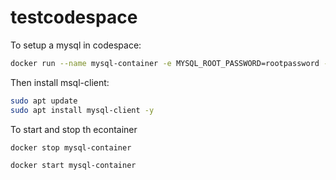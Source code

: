 # testcodespace

To setup a mysql in codespace:

```bash
docker run --name mysql-container -e MYSQL_ROOT_PASSWORD=rootpassword -e MYSQL_DATABASE=mydb -p 3306:3306 -d mysql:latest
```

Then install msql-client:

```bash
sudo apt update
sudo apt install mysql-client -y
```

To start and stop th econtainer

```bash
docker stop mysql-container

docker start mysql-container
```
